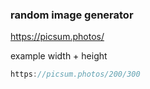 ### random image generator

https://picsum.photos/

example width + height
    
```js
https://picsum.photos/200/300
```